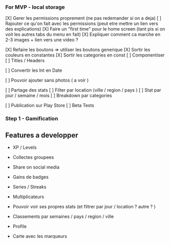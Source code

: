 

### For MVP - local storage

[X] Gerer les permissions proprement (ne pas redemander si on a deja)
[ ] Rajouter ce qu'on fait avec les permissions (peut etre mettre un lien vers des explications)
[X] Faire un "first time" pour le home screen (tant pis si on voit les autres tabs du menu en fait)
[X] Expliquer comment ca marche en 2-3 images + lien vers une video ?


[X] Refaire les boutons => utiliser les boutons generique
[X] Sortir les couleurs en constantes
[X] Sortir les categories en const 
[ ] Componentiser
 [ ] Titles / Headers 

[ ] Convertir les Int en Date 

[ ] Pouvoir ajouter sans photos ( a voir )

[ ] Partage des stats
[ ] Filter par location (ville / region / pays )
[ ] Stat par jour / semaine / mois
[ ] Breakdown par categories


[ ] Publication sur Play Store
[ ] Beta Tests

### Step 1 - Gamification


## Features a developper

- XP / Levels
- Collectes groupees

- Share on social media 
- Gains de badges
- Series / Streaks 
- Multiplicateurs

- Pouvoir voir ses propres stats (et filtrer par jour / location ? autre ? )
- Classements par semaines / pays / region / ville

- Profile
- Carte avec les marqueurs
